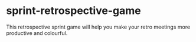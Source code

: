 # sprint-retrospective-game
This retrospective sprint game will help you make your retro meetings more productive and colourful.
